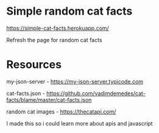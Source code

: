 # Simple random cat facts
https://simple-cat-facts.herokuapp.com/

Refresh the page for random cat facts

# Resources
my-json-server - https://my-json-server.typicode.com

cat-facts.json - https://github.com/vadimdemedes/cat-facts/blame/master/cat-facts.json

random cat images - https://thecatapi.com/

I made this so i could learn more about apis and javascript
